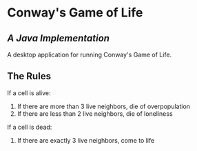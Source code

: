 # Conway's Game of Life
## _A Java Implementation_


A desktop application for running Conway's Game of Life.

## The Rules

If a cell is alive:
<ol>
    <li> If there are more than 3 live neighbors, die of overpopulation </li>
    <li> If there are less than 2 live neighbors, die of loneliness </li>
</ol>

If a cell is dead:
<ol>
    <li> If there are exactly 3 live neighbors, come to life </li>
</ol>